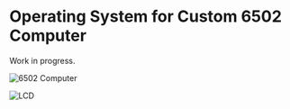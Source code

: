 # Operating System for Custom 6502 Computer

Work in progress.

![6502 Computer](https://raw.githubusercontent.com/nickbild/6502_os/master/img/20181110_210158.jpg)

![LCD](https://raw.githubusercontent.com/nickbild/6502_os/master/img/20181110_210151.jpg)

